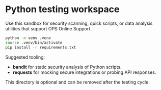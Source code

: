 # Python testing workspace

Use this sandbox for security scanning, quick scripts, or data analysis utilities that support OPS Online Support.

```bash
python -m venv .venv
source .venv/bin/activate
pip install -r requirements.txt
```

Suggested tooling:
- **bandit** for static security analysis of Python scripts.
- **requests** for mocking secure integrations or probing API responses.

This directory is optional and can be removed after the testing cycle.
